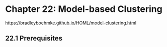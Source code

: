 # Chapter 22: Model-based Clustering

https://bradleyboehmke.github.io/HOML/model-clustering.html

## 22.1 Prerequisites
